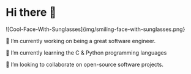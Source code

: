 # Hi there 👋

![Cool-Face-With-Sunglasses]{img/smiling-face-with-sunglasses.png}

🔭 I’m currently working on being a great software engineer.

:book: I’m currently learning the C & Python programming languages

:rocket: I’m looking to collaborate on open-source software projects.
<!--
**IanoNjuguna/IanoNjuguna** is a ✨ _special_ ✨ repository because its `README.md` (this file) appears on your GitHub profile.

Here are some ideas to get you started:

- 🔭 I’m currently working on being a great software engineer
- :book: I’m currently learning the C & Python programming languages
- :rocket: I’m looking to collaborate on open-source software projects
- 🤔 I’m looking for help with ...
- 💬 Ask me about ...
- 📫 How to reach me: ...
- 😄 Pronouns: ...
- ⚡ Fun fact: ...
-->
